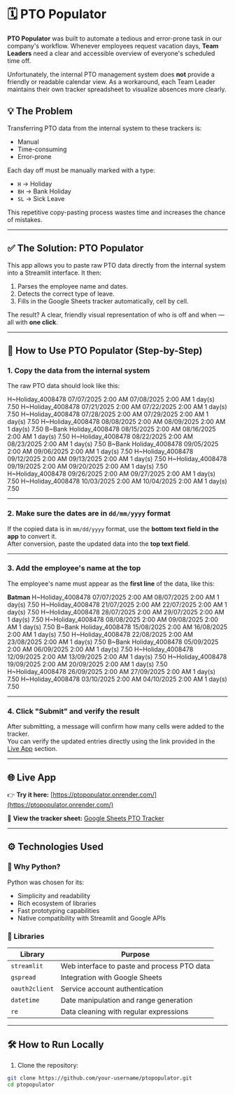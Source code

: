 # 🗓️ PTO Populator

**PTO Populator** was built to automate a tedious and error-prone task in our company's workflow. Whenever employees request vacation days, **Team Leaders** need a clear and accessible overview of everyone's scheduled time off.

Unfortunately, the internal PTO management system does **not** provide a friendly or readable calendar view. As a workaround, each Team Leader maintains their own tracker spreadsheet to visualize absences more clearly.

## 💡 The Problem

Transferring PTO data from the internal system to these trackers is:
- Manual  
- Time-consuming  
- Error-prone  

Each day off must be manually marked with a type:
- `H` → Holiday  
- `BH` → Bank Holiday  
- `SL` → Sick Leave  

This repetitive copy-pasting process wastes time and increases the chance of mistakes.

---

## ✅ The Solution: PTO Populator

This app allows you to paste raw PTO data directly from the internal system into a Streamlit interface. It then:
1. Parses the employee name and dates.
2. Detects the correct type of leave.
3. Fills in the Google Sheets tracker automatically, cell by cell.

The result? A clear, friendly visual representation of who is off and when — all with **one click**.

---

## 🧪 How to Use PTO Populator (Step-by-Step)

### 1. Copy the data from the internal system

The raw PTO data should look like this:

H~Holiday_4008478     07/07/2025 2:00 AM     07/08/2025 2:00 AM     1 day(s)     7.50
H~Holiday_4008478     07/21/2025 2:00 AM     07/22/2025 2:00 AM     1 day(s)     7.50
H~Holiday_4008478     07/28/2025 2:00 AM     07/29/2025 2:00 AM     1 day(s)     7.50
H~Holiday_4008478     08/08/2025 2:00 AM     08/09/2025 2:00 AM     1 day(s)     7.50
B~Bank Holiday_4008478 08/15/2025 2:00 AM    08/16/2025 2:00 AM     1 day(s)     7.50
H~Holiday_4008478     08/22/2025 2:00 AM     08/23/2025 2:00 AM     1 day(s)     7.50
B~Bank Holiday_4008478 09/05/2025 2:00 AM    09/06/2025 2:00 AM     1 day(s)     7.50
H~Holiday_4008478     09/12/2025 2:00 AM     09/13/2025 2:00 AM     1 day(s)     7.50
H~Holiday_4008478     09/19/2025 2:00 AM     09/20/2025 2:00 AM     1 day(s)     7.50
H~Holiday_4008478     09/26/2025 2:00 AM     09/27/2025 2:00 AM     1 day(s)     7.50
H~Holiday_4008478     10/03/2025 2:00 AM     10/04/2025 2:00 AM     1 day(s)     7.50

---

### 2. Make sure the dates are in `dd/mm/yyyy` format

If the copied data is in `mm/dd/yyyy` format, use the **bottom text field in the app** to convert it.  
After conversion, paste the updated data into the **top text field**.

---

### 3. Add the employee's name at the top

The employee's name must appear as the **first line** of the data, like this:

**Batman**
H~Holiday_4008478     07/07/2025 2:00 AM     08/07/2025 2:00 AM     1 day(s)     7.50
H~Holiday_4008478     21/07/2025 2:00 AM     22/07/2025 2:00 AM     1 day(s)     7.50
H~Holiday_4008478     28/07/2025 2:00 AM     29/07/2025 2:00 AM     1 day(s)     7.50
H~Holiday_4008478     08/08/2025 2:00 AM     09/08/2025 2:00 AM     1 day(s)     7.50
B~Bank Holiday_4008478 15/08/2025 2:00 AM    16/08/2025 2:00 AM     1 day(s)     7.50
H~Holiday_4008478     22/08/2025 2:00 AM     23/08/2025 2:00 AM     1 day(s)     7.50
B~Bank Holiday_4008478 05/09/2025 2:00 AM    06/09/2025 2:00 AM     1 day(s)     7.50
H~Holiday_4008478     12/09/2025 2:00 AM     13/09/2025 2:00 AM     1 day(s)     7.50
H~Holiday_4008478     19/09/2025 2:00 AM     20/09/2025 2:00 AM     1 day(s)     7.50
H~Holiday_4008478     26/09/2025 2:00 AM     27/09/2025 2:00 AM     1 day(s)     7.50
H~Holiday_4008478     03/10/2025 2:00 AM     04/10/2025 2:00 AM     1 day(s)     7.50

---

### 4. Click "Submit" and verify the result

After submitting, a message will confirm how many cells were added to the tracker.  
You can verify the updated entries directly using the link provided in the [Live App](#-live-app) section.

---




## 🌐 Live App

👉 **Try it here:** [https://ptopopulator.onrender.com/](https://ptopopulator.onrender.com/)

📄 **View the tracker sheet:** [Google Sheets PTO Tracker](https://docs.google.com/spreadsheets/d/1-UzTANaw0_997fuIi2BBjw7vS5vMCJ17iSB1fZJXaFs/edit?gid=0#gid=0)

---

## ⚙️ Technologies Used

### 🐍 Why Python?

Python was chosen for its:
- Simplicity and readability  
- Rich ecosystem of libraries  
- Fast prototyping capabilities  
- Native compatibility with Streamlit and Google APIs  

### 🔧 Libraries

| Library            | Purpose                                             |
|--------------------|-----------------------------------------------------|
| `streamlit`        | Web interface to paste and process PTO data         |
| `gspread`          | Integration with Google Sheets                      |
| `oauth2client`     | Service account authentication                      |
| `datetime`         | Date manipulation and range generation              |
| `re`               | Data cleaning with regular expressions              |

---

## 🛠️ How to Run Locally

1. Clone the repository:
```bash
git clone https://github.com/your-username/ptopopulator.git
cd ptopopulator
